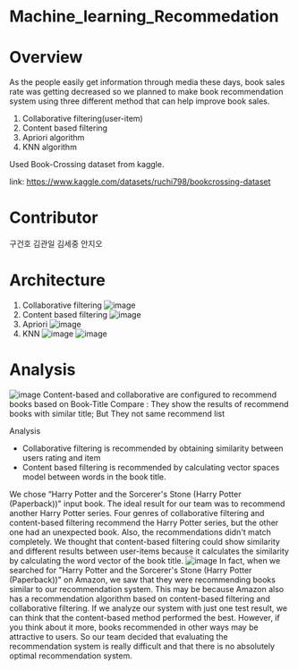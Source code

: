 # Machine_learning_Recommedation

# Overview
As the people easily get information through media these days, book sales rate was getting decreased so we planned to make book recommendation system using three different method that can help improve book sales.

1. Collaborative filtering(user-item)
2. Content based filtering
3. Apriori algorithm
4. KNN algorithm

Used Book-Crossing dataset from kaggle.

link: https://www.kaggle.com/datasets/ruchi798/bookcrossing-dataset

# Contributor
구건호  김관일  김세중  안지오

# Architecture
1. Collaborative filtering
![image](https://github.com/sejung-kim/Machine_learning_Recommedation/assets/82256962/c2c05183-70fe-4801-ae5a-bd73929c8f30)
2. Content based filtering
![image](https://github.com/sejung-kim/Machine_learning_Recommedation/assets/82256962/d5111d06-b628-4f2a-8812-18cf15ffbc78)
3. Apriori
![image](https://github.com/sejung-kim/Machine_learning_Recommedation/assets/82256962/47e7f280-58d7-4894-b7ec-95b5b565dd2e)
4. KNN
![image](https://github.com/sejung-kim/Machine_learning_Recommedation/assets/82256962/e104719c-97f8-4101-8a44-ffad2e6bda3b)
![image](https://github.com/sejung-kim/Machine_learning_Recommedation/assets/82256962/f770a521-4078-455d-8ce0-92726f2c84d5)

# Analysis
![image](https://github.com/sejung-kim/Machine_learning_Recommedation/assets/82256962/e55969dc-93ed-4a9e-ac5d-e795623ed881)
Content-based and collaborative are configured to recommend books based on Book-Title
Compare : They show the results of recommend books with similar title; But They not same recommend list

Analysis
- Collaborative filtering is recommended by obtaining similarity between users rating and item
- Content based filtering is recommended by calculating vector spaces model between words in the book title.



We chose “Harry Potter and the Sorcerer's Stone (Harry Potter (Paperback))" input book. The ideal result for our team was to recommend another Harry Potter series. Four genres of collaborative filtering and content-based filtering recommend the Harry Potter series, but the other one had an unexpected book. Also, the recommendations didn't match completely. We thought that content-based filtering could show similarity and different results between user-items because it calculates the similarity by calculating the word vector of the book title.
![image](https://github.com/sejung-kim/Machine_learning_Recommedation/assets/82256962/87aae010-0a11-4ec9-8558-53346fa75ccd)
In fact, when we searched for "Harry Potter and the Sorcerer's Stone (Harry Potter (Paperback))" on Amazon, we saw that they were recommending books similar to our recommendation system. This may be because Amazon also has a recommendation algorithm based on content-based filtering and collaborative filtering.
If we analyze our system with just one test result, we can think that the content-based method performed the best. However, if you think about it more, books recommended in other ways may be attractive to users. So our team decided that evaluating the recommendation system is really difficult and that there is no absolutely optimal recommendation system.

